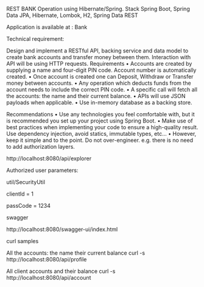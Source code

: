 REST BANK Operation using Hibernate/Spring.
Stack
Spring Boot, Spring Data JPA, Hibernate, Lombok, H2, Spring Data REST

Application is available at : Bank

Technical requirement:

Design and implement a RESTful API, backing service and data model to create bank accounts
and transfer money between them. Interaction with API will be using HTTP requests.
Requirements
• Accounts are created by supplying a name and four-digit PIN code. Account number is automatically created.
• Once account is created one can Deposit, Withdraw or Transfer money between accounts.
• Any operation which deducts funds from the account needs to include the correct PIN code.
• A specific call will fetch all the accounts: the name and their current balance.
• APIs will use JSON payloads when applicable.
• Use in-memory database as a backing store.


Recommendations
• Use any technologies you feel comfortable with, but it is recommended you set up
your project using Spring Boot.
• Make use of best practices when implementing your code to ensure a high-quality
result. Use dependency injection, avoid statics, immutable types, etc…
• However, keep it simple and to the point. Do not over-engineer. e.g. there is no need
to add authorization layers.

http://localhost:8080/api/explorer

Authorized user parameters:

util/SecurityUtil

clientId = 1

passCode = 1234

swagger

http://localhost:8080/swagger-ui/index.html

curl samples

All the accounts: the name their current balance
curl -s http://localhost:8080/api/profile

All client accounts and their balance
curl -s http://localhost:8080/api/account


